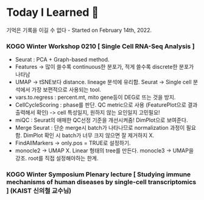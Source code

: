 # Today I Learned 📒
기억은 기록을 이길 수 없다 - Started on February 14th, 2022.

### KOGO Winter Workshop 0210 [ Single Cell RNA-Seq Analysis ]
- Seurat : PCA + Graph-based method.
- Features -> 많이 쓸수록 continuous한 분포가, 적게 쓸수록 discrete한 분포가 나타남
- UMAP -> tSNE보다 distance. lineage 분석에 유리함. Seurat -> Single cell 분석에서 가장 보편적으로 사용되는 tool.
- vars.to.regress : percent.mt, mito gene등이 DEG로 뜨는 것을 방지.
- CellCycleScoring : phase를 판단. QC metric으로 사용 (FeaturePlot으로 결과 출력해서 확인) -> cell 특성일지, 원하지 않는 요인일지 고민필요!
- miQC : Seurat의 애매한 QC선정 기준을 개선시켜줌! DimPlot으로 보여준다.
- Merge Seurat : 단순 merge시 batch가 나타나므로 normalization 과정이 필요함. DimPlot 확인 시 batch가 너무 크지 않으면 잘 제거하지 X.
- FindAllMarkers -> only.pos = TRUE로 설정하기.
- monocle2 -> UMAP X. Linear 형태의 tree를 만든다. monocle3 -> UMAP을 강조. root를 직접 설정해야하는 한계.

### KOGO Winter Symposium Plenary lecture [ Studying immune mechanisms of human diseases by single-cell transcriptomics ] (KAIST 신의철 교수님)
